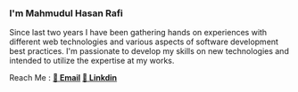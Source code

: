 ### I'm Mahmudul Hasan Rafi

Since last two years I have been gathering hands on experiences with different web technologies and various aspects of software development best practices. I'm passionate to develop my skills on new technologies and intended to utilize the expertise at my works.

Reach Me : <b><a href="mailto:rafi.mahmudul.h@gmail.com">📧 Email</a> <a href="https://bd.linkedin.com/in/mahmudulrafi">📮 Linkdin</a></b>
